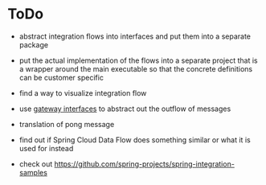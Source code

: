 # ToDo

- abstract integration flows into interfaces and put them into a separate package
- put the actual implementation of the flows into a separate project that is a wrapper around the main executable so
  that the concrete definitions can be customer specific
- find a way to visualize integration flow
- use [gateway interfaces](https://docs.spring.io/spring-integration/reference/gateway.html) to abstract out the outflow of messages
- translation of pong message

- find out if Spring Cloud Data Flow does something similar or what it is used for instead

- check out https://github.com/spring-projects/spring-integration-samples